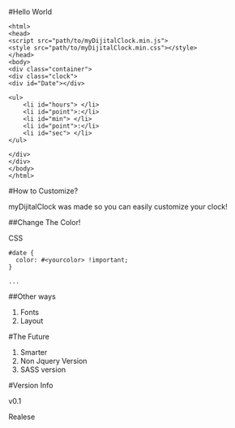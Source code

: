 #Hello World

```
<html>
<head>
<script src="path/to/myDijitalClock.min.js">
<style src="path/to/myDijitalClock.min.css"></style>
</head>
<body>
<div class="container">
<div class="clock">
<div id="Date"></div>

<ul>
	<li id="hours"> </li>
    <li id="point">:</li>
    <li id="min"> </li>
    <li id="point">:</li>
    <li id="sec"> </li>
</ul>

</div>
</div>
</body>
</html>
```

#How to Customize?

myDijitalClock was made so you can easily customize your clock!

##Change The Color!

CSS

```
#date {
  color: #<yourcolor> !important;
}

...
```

##Other ways

1. Fonts
2. Layout

#The Future

1. Smarter
2. Non Jquery Version
3. SASS version

#Version Info

v0.1

Realese
